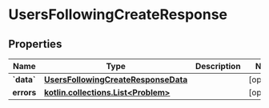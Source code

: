 
# UsersFollowingCreateResponse

## Properties
Name | Type | Description | Notes
------------ | ------------- | ------------- | -------------
**&#x60;data&#x60;** | [**UsersFollowingCreateResponseData**](UsersFollowingCreateResponseData.md) |  |  [optional]
**errors** | [**kotlin.collections.List&lt;Problem&gt;**](Problem.md) |  |  [optional]



